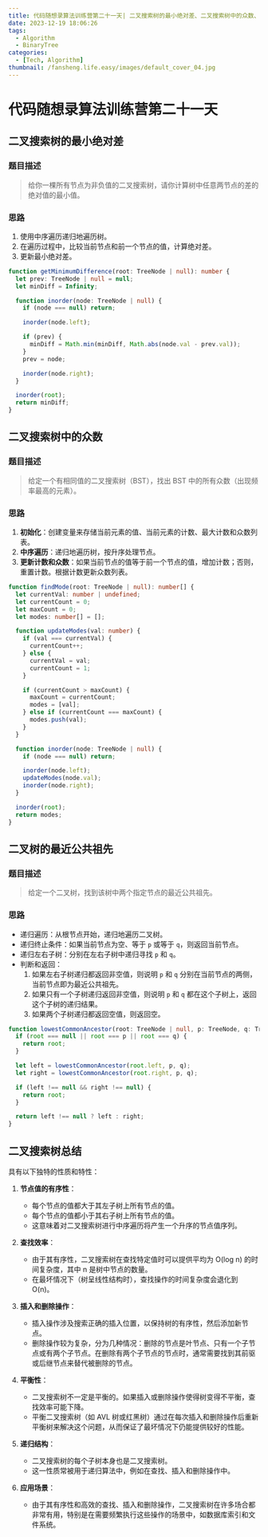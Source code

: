 ```yaml
---
title: 代码随想录算法训练营第二十一天| 二叉搜索树的最小绝对差、二叉搜索树中的众数、二叉树的最近公共祖先
date: 2023-12-19 18:06:26
tags:
  - Algorithm
  - BinaryTree
categories:
  - [Tech, Algorithm]
thumbnail: /fansheng.life.easy/images/default_cover_04.jpg
---
```


# 代码随想录算法训练营第二十一天

## 二叉搜索树的最小绝对差

### 题目描述

> 给你一棵所有节点为非负值的二叉搜索树，请你计算树中任意两节点的差的绝对值的最小值。

### 思路

1. 使用中序遍历递归地遍历树。
2. 在遍历过程中，比较当前节点和前一个节点的值，计算绝对差。
3. 更新最小绝对差。

```typescript
function getMinimumDifference(root: TreeNode | null): number {
  let prev: TreeNode | null = null;
  let minDiff = Infinity;

  function inorder(node: TreeNode | null) {
    if (node === null) return;

    inorder(node.left);

    if (prev) {
      minDiff = Math.min(minDiff, Math.abs(node.val - prev.val));
    }
    prev = node;

    inorder(node.right);
  }

  inorder(root);
  return minDiff;
}
```

## 二叉搜索树中的众数

### 题目描述

> 给定一个有相同值的二叉搜索树（BST），找出 BST 中的所有众数（出现频率最高的元素）。

### 思路

1. **初始化**：创建变量来存储当前元素的值、当前元素的计数、最大计数和众数列表。
2. **中序遍历**：递归地遍历树，按升序处理节点。
3. **更新计数和众数**：如果当前节点的值等于前一个节点的值，增加计数；否则，重置计数。根据计数更新众数列表。

```typescript
function findMode(root: TreeNode | null): number[] {
  let currentVal: number | undefined;
  let currentCount = 0;
  let maxCount = 0;
  let modes: number[] = [];

  function updateModes(val: number) {
    if (val === currentVal) {
      currentCount++;
    } else {
      currentVal = val;
      currentCount = 1;
    }

    if (currentCount > maxCount) {
      maxCount = currentCount;
      modes = [val];
    } else if (currentCount === maxCount) {
      modes.push(val);
    }
  }

  function inorder(node: TreeNode | null) {
    if (node === null) return;

    inorder(node.left);
    updateModes(node.val);
    inorder(node.right);
  }

  inorder(root);
  return modes;
}
```

## 二叉树的最近公共祖先

### 题目描述

> 给定一个二叉树，找到该树中两个指定节点的最近公共祖先。

### 思路

+ 递归遍历：从根节点开始，递归地遍历二叉树。
+ 递归终止条件：如果当前节点为空、等于 `p` 或等于 `q`，则返回当前节点。
+ 递归左右子树：分别在左右子树中递归寻找 `p` 和 `q`。
+ 判断和返回： 
  1. 如果左右子树递归都返回非空值，则说明 `p` 和 `q` 分别在当前节点的两侧，当前节点即为最近公共祖先。 
  2. 如果只有一个子树递归返回非空值，则说明 `p` 和 `q` 都在这个子树上，返回这个子树的递归结果。 
  3. 如果两个子树递归都返回空值，则返回空。

```typescript
function lowestCommonAncestor(root: TreeNode | null, p: TreeNode, q: TreeNode): TreeNode | null {
  if (root === null || root === p || root === q) {
    return root;
  }

  let left = lowestCommonAncestor(root.left, p, q);
  let right = lowestCommonAncestor(root.right, p, q);

  if (left !== null && right !== null) {
    return root;
  }

  return left !== null ? left : right;
}
```

## 二叉搜索树总结

具有以下独特的性质和特性：

1. **节点值的有序性**：
	- 每个节点的值都大于其左子树上所有节点的值。
	- 每个节点的值都小于其右子树上所有节点的值。
	- 这意味着对二叉搜索树进行中序遍历将产生一个升序的节点值序列。

2. **查找效率**：
	- 由于其有序性，二叉搜索树在查找特定值时可以提供平均为 O(log n) 的时间复杂度，其中 n 是树中节点的数量。
	- 在最坏情况下（树呈线性结构时），查找操作的时间复杂度会退化到 O(n)。

3. **插入和删除操作**：
	- 插入操作涉及搜索正确的插入位置，以保持树的有序性，然后添加新节点。
	- 删除操作较为复杂，分为几种情况：删除的节点是叶节点、只有一个子节点或有两个子节点。在删除有两个子节点的节点时，通常需要找到其前驱或后继节点来替代被删除的节点。

4. **平衡性**：
	- 二叉搜索树不一定是平衡的。如果插入或删除操作使得树变得不平衡，查找效率可能下降。
	- 平衡二叉搜索树（如 AVL 树或红黑树）通过在每次插入和删除操作后重新平衡树来解决这个问题，从而保证了最坏情况下仍能提供较好的性能。

5. **递归结构**：
	- 二叉搜索树的每个子树本身也是二叉搜索树。
	- 这一性质常被用于递归算法中，例如在查找、插入和删除操作中。

6. **应用场景**：
	- 由于其有序性和高效的查找、插入和删除操作，二叉搜索树在许多场合都非常有用，特别是在需要频繁执行这些操作的场景中，如数据库索引和文件系统。

